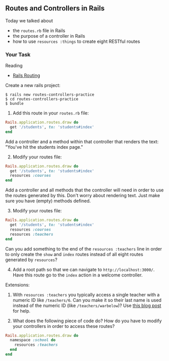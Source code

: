 ## Routes and Controllers in Rails

Today we talked about

* the `routes.rb` file in Rails
* the purpose of a controller in Rails
* how to use `resources :things` to create eight RESTful routes

### Your Task

Reading

* [Rails Routing](http://guides.rubyonrails.org/routing.html)

Create a new rails project: 

```
$ rails new routes-controllers-practice
$ cd routes-controllers-practice
$ bundle
```

1) Add this route in your `routes.rb` file: 

```ruby
Rails.application.routes.draw do
  get '/students', to: 'students#index'
end
```

Add a controller and a method within that controller that renders the text: "You've hit the students index page."

2) Modify your routes file:

```ruby
Rails.application.routes.draw do
  get '/students', to: 'students#index'
  resources :courses
end
```

Add a controller and all methods that the controller will need in order to use the routes generated by this. Don't worry about rendering text. Just make sure you have (empty) methods defined. 

3) Modify your routes file:

```ruby
Rails.application.routes.draw do
  get '/students', to: 'students#index'
  resources :courses
  resources :teachers
end
```

Can you add something to the end of the `resources :teachers` line in order to only create the `show` and `index` routes instead of all eight routes generated by `resources`? 

4) Add a root path so that we can navigate to `http://localhost:3000/`. Have this route go to the `index` action in a welcome controller. 

Extensions:

1) With `resources :teachers` you typically access a single teacher with a numeric ID like `/teachers/6`. Can you make it so their last name is used instead of the numeric ID (like `/teachers/warbelow`)? Use [this blog post](http://blog.teamtreehouse.com/creating-vanity-urls-in-rails) for help.

2) What does the following piece of code do? How do you have to modify your controllers in order to access these routes?

```ruby
Rails.application.routes.draw do
  namespace :school do
    resources :teachers
  end
end
```

